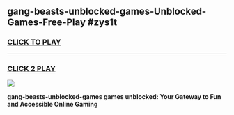
## gang-beasts-unblocked-games-Unblocked-Games-Free-Play #zys1t
<h3>
<a href="https://us.freeplayer.one?title=gang-beasts-unblocked-games&ref=9M">CLICK TO PLAY</a></h3>
<hr>

<h3>
<a href="https://us.freeplayer.one?title=gang-beasts-unblocked-games&ref=9M">CLICK 2 PLAY</a>
  
</h3>

<a href="https://us.freeplayer.one?title=gang-beasts-unblocked-games&ref=9M"><img src="https://clearcache.store/games.png"></a>


**gang-beasts-unblocked-games games unblocked: Your Gateway to Fun and Accessible Online Gaming**
